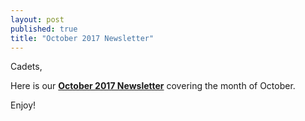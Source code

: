 ```yaml
---
layout: post
published: true
title: "October 2017 Newsletter"
---
```


Cadets,

Here is our [**October 2017 Newsletter**](https://drive.google.com/file/d/1EQT1A1h0DjJlY5jUclzbtsdOZEzvIetL/view?usp=sharing) covering the month of October.

Enjoy!

